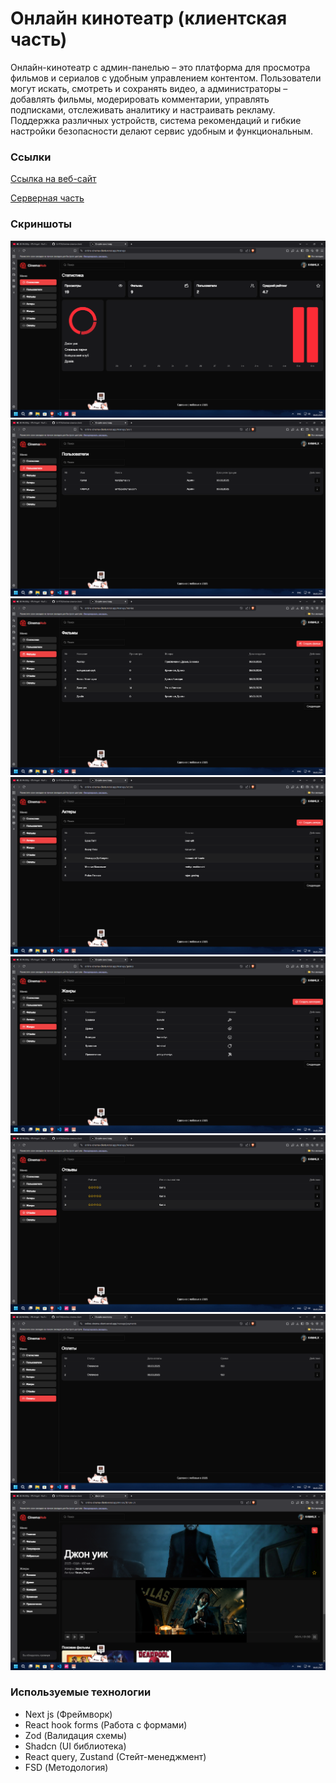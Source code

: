 # Онлайн кинотеатр (клиентская часть)

Онлайн-кинотеатр с админ-панелью – это платформа для просмотра фильмов и сериалов с удобным управлением контентом. Пользователи могут искать, смотреть и сохранять видео, а администраторы – добавлять фильмы, модерировать комментарии, управлять подписками, отслеживать аналитику и настраивать рекламу. Поддержка различных устройств, система рекомендаций и гибкие настройки безопасности делают сервис удобным и функциональным.

### Ссылки

[Ссылка на веб-сайт](https://online-cinema-client.vercel.app/)

[Серверная часть](https://github.com/Un1T3G/online-cinema-server)


### Скриншоты

![Screenshot](./screenshots/1.png)
![Screenshot](./screenshots/2.png)
![Screenshot](./screenshots/3.png)
![Screenshot](./screenshots/4.png)
![Screenshot](./screenshots/5.png)
![Screenshot](./screenshots/6.png)
![Screenshot](./screenshots/7.png)
![Screenshot](./screenshots/8.png)

### Используемые технологии

- Next js (Фреймворк)
- React hook forms (Работа с формами)
- Zod (Валидация схемы)
- Shadcn (UI библиотека)
- React query, Zustand (Cтейт-менеджмент)
- FSD (Методология)
